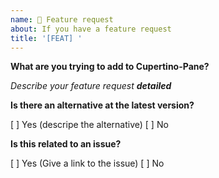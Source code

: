 ```yaml
---
name: 🚀 Feature request
about: If you have a feature request
title: '[FEAT] '
---
```


**What are you trying to add to Cupertino-Pane?**

*Describe your feature request **detailed***

**Is there an alternative at the latest version?**

[ ] Yes (descripe the alternative)
[ ] No

**Is this related to an issue?**

[ ] Yes (Give a link to the issue)
[ ] No